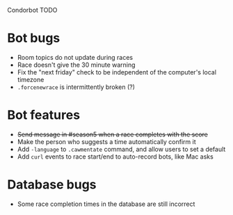 Condorbot TODO

# Bot bugs

- Room topics do not update during races
- Race doesn't give the 30 minute warning
- Fix the "next friday" check to be independent of the computer's local timezone
- `.forcenewrace` is intermittently broken (?)

# Bot features

- ~~Send message in #season5 when a race completes with the score~~
- Make the person who suggests a time automatically confirm it
- Add `-language` to `.cawmentate` command, and allow users to set a default
- Add `curl` events to race start/end to auto-record bots, like Mac asks

# Database bugs

- Some race completion times in the database are still incorrect